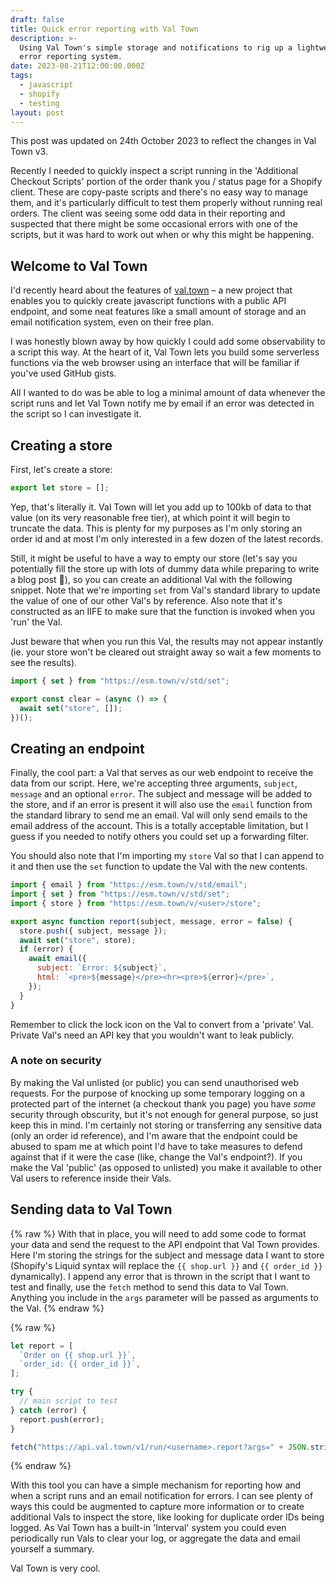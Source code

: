 ```yaml
---
draft: false
title: Quick error reporting with Val Town
description: >-
  Using Val Town's simple storage and notifications to rig up a lightweight
  error reporting system.
date: 2023-08-21T12:00:00.000Z
tags:
  - javascript
  - shopify
  - testing
layout: post
---
```


<div class="note italic">
<p>This post was updated on 24th October 2023 to reflect the changes in Val Town v3.</p>
</div>

Recently I needed to quickly inspect a script running in the 'Additional Checkout Scripts' portion of the order thank you / status page for a Shopify client. These are copy-paste scripts and there's no easy way to manage them, and it's particularly difficult to test them properly without running real orders. The client was seeing some odd data in their reporting and suspected that there might be some occasional errors with one of the scripts, but it was hard to work out when or why this might be happening.

## Welcome to Val Town

I'd recently heard about the features of [val.town](https://val.town) – a new project that enables you to quickly create javascript functions with a public API endpoint, and some neat features like a small amount of storage and an email notification system, even on their free plan.

I was honestly blown away by how quickly I could add some observability to a script this way. At the heart of it, Val Town lets you build some serverless functions via the web browser using an interface that will be familiar if you've used GitHub gists.

All I wanted to do was be able to log a minimal amount of data whenever the script runs and let Val Town notify me by email if an error was detected in the script so I can investigate it.

## Creating a store

First, let's create a store:

```js
export let store = [];
```

Yep, that's literally it. Val Town will let you add up to 100kb of data to that value (on its very reasonable free tier), at which point it will begin to truncate the data. This is plenty for my purposes as I'm only storing an order id and at most I'm only interested in a few dozen of the latest records.

Still, it might be useful to have a way to empty our store (let's say you potentially fill the store up with lots of dummy data while preparing to write a blog post 👀), so you can create an additional Val with the following snippet. Note that we're importing `set` from Val's standard library to update the value of one of our other Val's by reference. Also note that it's constructed as an IIFE to make sure that the function is invoked when you 'run' the Val.

Just beware that when you run this Val, the results may not appear instantly (ie. your store won't be cleared out straight away so wait a few moments to see the results).

```js
import { set } from "https://esm.town/v/std/set";

export const clear = (async () => {
  await set("store", []);
})();
```

## Creating an endpoint

Finally, the cool part: a Val that serves as our web endpoint to receive the data from our script. Here, we're accepting three arguments, `subject`, `message` and an optional `error`. The subject and message will be added to the store, and if an error is present it will also use the `email` function from the standard library to send me an email. Val will only send emails to the email address of the account. This is a totally acceptable limitation, but I guess if you needed to notify others you could set up a forwarding filter.

You should also note that I'm importing my `store` Val so that I can append to it and then use the `set` function to update the Val with the new contents.

```js
import { email } from "https://esm.town/v/std/email";
import { set } from "https://esm.town/v/std/set";
import { store } from "https://esm.town/v/<user>/store";

export async function report(subject, message, error = false) {
  store.push({ subject, message });
  await set("store", store);
  if (error) {
    await email({
      subject: `Error: ${subject}`,
      html: `<pre>${message}</pre><hr><pre>${error}</pre>`,
    });
  }
}
```

 Remember to click the lock icon on the Val to convert from a 'private' Val. Private Val's need an API key that you wouldn't want to leak publicly.

 ### A note on security

 By making the Val unlisted (or public) you can send unauthorised web requests. For the purpose of knocking up some temporary logging on a protected part of the internet (a checkout thank you page) you have _some_ security through obscurity, but it's not enough for general purpose, so just keep this in mind. I'm certainly not storing or transferring any sensitive data (only an order id reference), and I'm aware that the endpoint could be abused to spam me at which point I'd have to take measures to defend against that if it were the case (like, change the Val's endpoint?). If you make the Val 'public' (as opposed to unlisted) you make it available to other Val users to reference inside their Vals.

## Sending data to Val Town

{% raw %}
With that in place, you will need to add some code to format your data and send the request to the API endpoint that Val Town provides. Here I'm storing the strings for the subject and message data I want to store (Shopify's Liquid syntax will replace the `{{ shop.url }}` and `{{ order_id }}` dynamically). I append any error that is thrown in the script that I want to test and finally, use the `fetch` method to send this data to Val Town. Anything you include in the `args` parameter will be passed as arguments to the Val.
{% endraw %}

{% raw %}
```js
let report = [
  `Order on {{ shop.url }}`,
  `order_id: {{ order_id }}`,
];

try {
  // main script to test
} catch (error) {
  report.push(error);
}

fetch("https://api.val.town/v1/run/<username>.report?args=" + JSON.stringify(report));
```
{% endraw %}

With this tool you can have a simple mechanism for reporting how and when a script runs and an email notification for errors. I can see plenty of ways this could be augmented to capture more information or to create additional Vals to inspect the store, like looking for duplicate order IDs being logged. As Val Town has a built-in 'Interval' system you could even periodically run Vals to clear your log, or aggregate the data and email yourself a summary.

Val Town is very cool.
